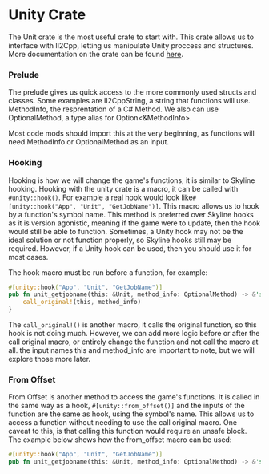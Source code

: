 # Unity Crate

The Unit crate is the most useful crate to start with. This crate allows us to interface with Il2Cpp, letting us manipulate Unity proccess and structures. More documentation on the crate can be found [here](https://divinedragonfanclub.github.io/unity/unity/index.html).

### Prelude

The prelude gives us quick access to the more commonly used structs and classes. Some examples are Il2CppString, a string that functions will use. MethodInfo, the resprentation of a C# Method. We also can use OptionalMethod, a type alias for Option<&MethodInfo>.

Most code mods should import this at the very beginning, as functions will need MethodInfo or OptionalMethod as an input.

### Hooking

Hooking is how we will change the game's functions, it is similar to Skyline hooking. Hooking with the unity crate is a macro, it can be called with `#unity::hook()`. For example a real hook would look like`#[unity::hook("App", "Unit", "GetJobName")]`. This macro allows us to hook by a function's symbol name. This method is preferred over Skyline hooks as it is version agonistic, meaning if the game were to update, then the hook would still be able to function. Sometimes, a Unity hook may not be the ideal solution or not function properly, so Skyline hooks still may be required. However, if a Unity hook can be used, then you should use it for most cases.

The hook macro must be run before a function, for example:

```rs
#[unity::hook("App", "Unit", "GetJobName")]
pub fn unit_getjobname(this: &Unit, method_info: OptionalMethod) -> &'static Il2CppString {
    call_original!(this, method_info)
}
```

The `call_original!()` is another macro, it calls the original function, so this hook is not doing much. However, we can add more logic before or after the call original macro, or entirely change the function and not call the macro at all. the input names this and method_info are important to note, but we will explore those more later.

### From Offset

From Offset is another method to access the game's functions. It is called in the same way as a hook, `#[unity::from_offset()]` and the inputs of the function are the same as hook, using the symbol's name. This allows us to access a function without needing to use the call original macro. One caveat to this, is that calling this function would require an unsafe block. The example below shows how the from_offset macro can be used:

```rs
#[unity::hook("App", "Unit", "GetJobName")]
pub fn unit_getjobname(this: &Unit, method_info: OptionalMethod) -> &'static Il2CppString;
```